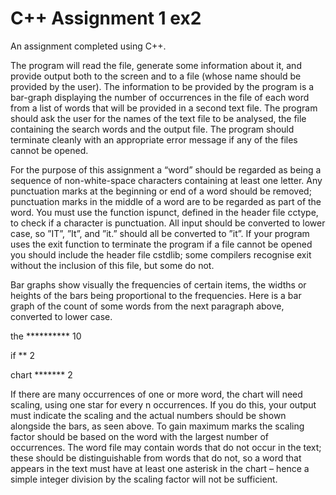# C++ Assignment 1 ex2
An assignment completed using C++.

The program will read the file, generate some information about it, and provide output both to the screen and to a file (whose name should be provided by the user).
The information to be provided by the program is a bar-graph displaying the number of occurrences in the file of each word from a list of words that will be provided in a second text file.
The program should ask the user for the names of the text file to be analysed, the file containing the search words and the output file. The program should terminate cleanly with an appropriate error message if any of the files cannot be opened.

For the purpose of this assignment a “word” should be regarded as being a sequence of non-white-space characters containing at least one letter. Any punctuation marks at the beginning or end of a word should be removed; punctuation marks in the middle of a word are to be regarded as part of the word. You must use the function ispunct, defined in the header file cctype, to check if a character is punctuation. All input should be converted to lower case, so ”IT”, ”It”, and ”it.” should all be converted to ”it”.
If your program uses the exit function to terminate the program if a file cannot be opened you should include the header file cstdlib; some compilers recognise exit without the inclusion of this file, but some do not.

Bar graphs show visually the frequencies of certain items, the widths or heights of the bars being proportional to the frequencies. Here is a bar graph of the count of some words from the next paragraph above, converted to lower case.

the ********** 10

if ** 2

chart ******* 2

If there are many occurrences of one or more word, the chart will need scaling, using one star for every n occurrences. If you do this, your output must indicate the scaling and the actual numbers should be shown alongside the bars, as seen above. To gain maximum marks the scaling factor should be based on the word with the largest number of occurrences. The word file may contain words that do not occur in the text; these should be distinguishable from words that do not, so a word that appears in the text must have at least one asterisk in the chart – hence a simple integer division by the scaling factor will not be sufficient.
